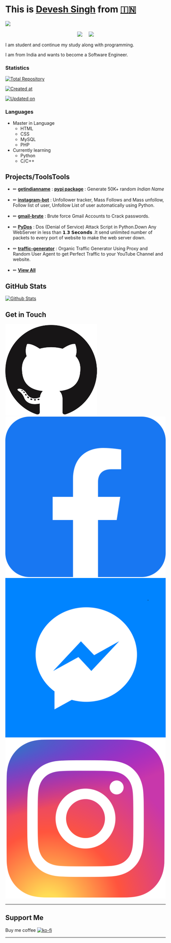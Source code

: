 # This is [Devesh Singh](https://fb.me/devesh790) from [🇮🇳](https://en.m.wikipedia.org/wiki/India)

**![](https://komarev.com/ghpvc/?username=devesh7272&style=flat-square&color=blueviolet&label=Profile+Views)**
<p align="center"><a href="https://github.com/devesh7272">
<img height="165" src="https://github-readme-stats.vercel.app/api?username=devesh7272&show_icons=true&include_all_commits=true&theme=react&cache_seconds=3200&hide_border=true" /></a>
&nbsp;&nbsp;&nbsp;
<a href="https://github.com/devesh7272"><img src="https://github-readme-stats.vercel.app/api/top-langs/?username=devesh7272&layout=compact&theme=react&hide_border=true" />
</a></p>
I am student and continue my study along with programming.

I am from India and wants to become a Software Engineer.
### Statistics

[![Total Repository](https://badges.pufler.dev/repos/devesh7272)](https://github.com/devesh7272?tab=repositories)

[![Created at](https://badges.pufler.dev/created/devesh7272/devesh7272)](https://github.com/devesh7272/)

[![Updated on ](https://badges.pufler.dev/updated/devesh7272/devesh7272)](https://github.com/devesh7272/)
### Languages
- Master in Language
  - HTML
  - CSS
  - MySQL
  - PHP
- Currently learning
  - Python
  - C/C++
## Projects/ToolsTools
- ✏ **[getindianname](https://github.com/devesh7272/getindianname)** : **[pypi package](https://pypi.org/project/getindianname)** : Generate 50K+ random *Indian Name*<br><br>
- ✏ **[instagram-bot](https://github.com/devesh7272/instagram_bot)** : Unfollower tracker, Mass Follows and Mass unfollow, Follow list of user, Unfollow List of user automatically using Python.<br><br>
- ✏ **[gmail-brute](https://github.com/devesh7272/gmail-brute)** : Brute force Gmail Accounts to Crack passwords.<br><br>
- ✏ **[PyDos](https://github.com/devesh7272/pyDos)** : Dos (Denial of Service) Attack Script in Python.Down Any WebServer in less than 𝟭.𝟯 𝗦𝗲𝗰𝗼𝗻𝗱𝘀 .It send unlimited number of packets to every port of website to make the web server down.<br><br>
- ✏ **[traffic-generator](https://github.com/devesh7272/traffic-generator)** : Organic Traffic Generator Using Proxy and Random User Agent to get Perfect Traffic to your YouTube Channel and website.<br><br>
- ✏ **[View All](https://github.com/devesh7272?tab=repositories)**
## GitHub Stats
[![Github Stats](https://github-profile-trophy.vercel.app/?username=devesh7272&theme=dracula&no-frame=true)](https://github.com/devesh7272)
## Get in Touch
[![Github](img/github.png "Github")](https://github.com/devesh7272) [![Facebook](img/facebook.png  "Facebook")](https://fb.com/devesh790) [![Messenger](img/messenger.png "Messenger")](https://m.me/devesh790) [![Instagram](img/instagram.png "Instagram")](https://www.instagram.com/devesh92744)
_________________
## Support Me
Buy me coffee
[![ko-fi](https://www.ko-fi.com/img/githubbutton_sm.svg)](https://ko-fi.com/Y8Y028S3X)
_________________
<!--
**devesh7272/devesh7272** is a ✨ _special_ ✨ repository because its `README.md` (this file) appears on your GitHub profile.

Here are some ideas to get you started:

- 🔭 I’m currently working on ...
- 🌱 I’m currently learning ...
- 👯 I’m looking to collaborate on ...
- 🤔 I’m looking for help with ...
- 💬 Ask me about ...
- 📫 How to reach me: ...
- 😄 Pronouns: ...
- ⚡ Fun fact: ...
-->
